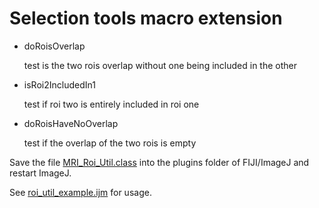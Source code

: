 # Selection tools macro extension

* doRoisOverlap

  test is the two rois overlap without one being included in the other 

* isRoi2IncludedIn1 

  test if roi two is entirely included in roi one  
* doRoisHaveNoOverlap 

  test if the overlap of the two rois is empty

Save the file [MRI_Roi_Util.class](https://github.com/MontpellierRessourcesImagerie/imagej_macros_and_scripts/raw/master/volker/plugins/selection-tools/MRI_Roi_Util.class) into the plugins folder of FIJI/ImageJ and restart ImageJ. 

See [roi_util_example.ijm](https://raw.githubusercontent.com/MontpellierRessourcesImagerie/imagej_macros_and_scripts/master/volker/plugins/selection-tools/roi_util_example.ijm) for usage.
